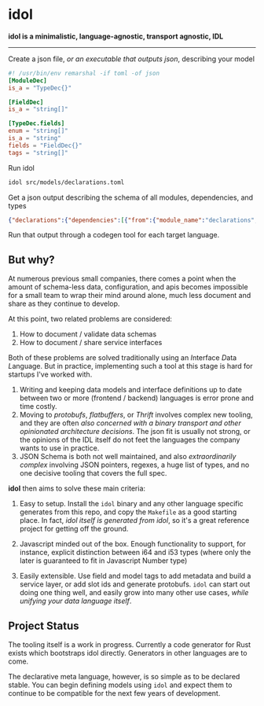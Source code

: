 # idol

**idol is a minimalistic, language-agnostic, transport agnostic, IDL**

---

Create a json file, _or an executable that outputs json_, describing your model

```toml
#! /usr/bin/env remarshal -if toml -of json
[ModuleDec]
is_a = "TypeDec{}"

[FieldDec]
is_a = "string[]"

[TypeDec.fields]
enum = "string[]"
is_a = "string"
fields = "FieldDec{}"
tags = "string[]"
```

Run idol 

```bash
idol src/models/declarations.toml
```

Get a json output describing the schema of all modules, dependencies, and types

```json
{"declarations":{"dependencies":[{"from":{"module_name":"declarations","qualified_name":"declarations.ModuleDec","type_name":"ModuleDec"},"is_local":true,"to":{"module_name":"declarations","qualified_name":"declarations.TypeDec","type_name":"TypeDec"}},{"from":{"module_name":"declarations","qualified_name":"declarations.TypeDec","type_name":"TypeDec"},"is_local":true,"to":{"module_name":"declarations","qualified_name":"declarations.FieldDec","type_name":"FieldDec"}}],"module_name":"declarations","types_by_name":{"ModuleDec":{"fields":{},"is_a":{"is_literal":false,"literal_bool":false,"literal_double":0.0,"literal_int53":0,"literal_int64":0,"literal_string":"","primitive_type":"int53","reference":{"module_name":"declarations","qualified_name":"declarations.TypeDec","type_name":"TypeDec"},"struct_kind":"Map"},"options":[],"tags":[],"type_name":"ModuleDec"},"TypeDec":{"fields":{"is_a":{"field_name":"is_a","tags":[],"type_struct":{"is_literal":false,"literal_bool":false,"literal_double":0.0,"literal_int53":0,"literal_int64":0,"literal_string":"","primitive_type":"string","reference":{"module_name":"","qualified_name":"","type_name":""},"struct_kind":"Scalar"}},"enum":{"field_name":"enum","tags":[],"type_struct":{"is_literal":false,"literal_bool":false,"literal_double":0.0,"literal_int53":0,"literal_int64":0,"literal_string":"","primitive_type":"string","reference":{"module_name":"","qualified_name":"","type_name":""},"struct_kind":"Repeated"}},"tags":{"field_name":"tags","tags":[],"type_struct":{"is_literal":false,"literal_bool":false,"literal_double":0.0,"literal_int53":0,"literal_int64":0,"literal_string":"","primitive_type":"string","reference":{"module_name":"","qualified_name":"","type_name":""},"struct_kind":"Repeated"}},"fields":{"field_name":"fields","tags":[],"type_struct":{"is_literal":false,"literal_bool":false,"literal_double":0.0,"literal_int53":0,"literal_int64":0,"literal_string":"","primitive_type":"int53","reference":{"module_name":"declarations","qualified_name":"declarations.FieldDec","type_name":"FieldDec"},"struct_kind":"Map"}}},"is_a":null,"options":[],"tags":[],"type_name":"TypeDec"},"FieldDec":{"fields":{},"is_a":{"is_literal":false,"literal_bool":false,"literal_double":0.0,"literal_int53":0,"literal_int64":0,"literal_string":"","primitive_type":"string","reference":{"module_name":"","qualified_name":"","type_name":""},"struct_kind":"Repeated"},"options":[],"tags":[],"type_name":"FieldDec"}},"types_dependency_ordering":["FieldDec","TypeDec","ModuleDec"]}}
```

Run that output through a codegen tool for each target language.

## But why?

At numerous previous small companies, there comes a point when the amount of schema-less data, configuration, and apis becomes
impossible for a small team to wrap their mind around alone, much less document and share as they continue to develop.

At this point, two related problems are considered:
1.  How to document / validate data schemas
2.  How to document / share service interfaces

Both of these problems are solved traditionally using an *I*nterface *D*ata *L*anguage.  But in practice,
implementing such a tool at this stage is hard for startups I've worked with.

1.  Writing and keeping data models and interface definitions up to date between two or more (frontend / backend) languages is error prone and time costly.
2.  Moving to *protobufs*, *flatbuffers*, or *Thrift* involves complex new tooling, and they are often _also concerned with a binary transport and other opinionated architecture decisions_.  The json fit is usually not strong, or the opinions of the IDL itself do not feet the languages the company wants to use in practice.
3.  JSON Schema is both not well maintained, and also _extraordinarily complex_ involving JSON pointers, regexes, a huge list of types, and no one decisive tooling that covers the full spec.

__idol__ then aims to solve these main criteria:

1.  Easy to setup.  Install the `idol` binary and any other language specific generates from this repo, and copy the `Makefile` as a good starting place.  In fact, _idol itself is generated from idol_, so it's a great reference project for getting off the ground.

2.  Javascript minded out of the box.  Enough functionality to support, for instance, explicit distinction between i64 and i53 types (where only the later is guaranteed to fit in Javascript Number type)

3.  Easily extensible.  Use field and model tags to add metadata and build a service layer, or add slot ids and generate protobufs.  `idol` can start out doing one thing well, and easily grow into many other use cases, *while unifying your data language itself*.


## Project Status

The tooling itself is a work in progress. Currently a code generator for Rust exists which bootstraps idol directly.  Generators in other languages are to come.

The declarative meta language, however, is so simple as to be declared stable.  You can begin defining models using `idol` and expect them to continue to be compatible for the next few years of development.